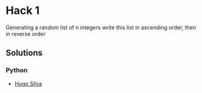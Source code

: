 # Hack 1

Generating a random list of n integers write this list in ascending order, then in reverse order

## Solutions
### Python 
* [Hugo Silva](https://github.com/hugoadriao/challenges-hacktoberfest/blob/master/challenges/1/Python/hugoadriao.py)